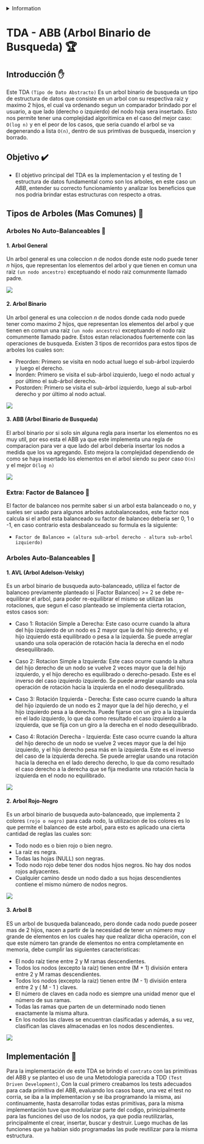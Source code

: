 <details>
<summary>
Information
</summary>
Author: Leandro Wolff
Fecha: 20/06/2021
Facultad de Ingeniería, Universidad de Buenos Aires
7541 - Algoritmos y Programación II - Mendez
</details>

# TDA - ABB (Arbol Binario de Busqueda) :trophy:

## Introducción :raised_hand:

Este TDA `(Tipo de Dato Abstracto)` Es un arbol binario de busqueda un tipo de estructura de datos que consiste en un arbol con su respectiva raiz y maximo 2 hijos, el cual va ordenando segun un comparador brindado por el usuario, a que lado (derecho o izquierdo) del nodo hoja sera insertado. Esto nos permite tener una complejidad algoritimica en el caso del mejor caso: `O(log n)` y en el peor de los casos, que seria cuando el arbol se va degenerando a lista `O(n)`, dentro de sus primtivas de busqueda, insercion y borrado.

## Objetivo :heavy_check_mark:

- El objetivo principal del TDA es la implementacion y el testing de 1 estructura de datos fundamental como son los arboles, en este caso un *ABB*, entender su correcto funcionamiento y analizar los beneficios que nos podria brindar estas estructuras con respecto a otras.

## Tipos de Arboles (Mas Comunes) :scroll:

### Arboles No Auto-Balanceables :evergreen_tree:

#### 1. Arbol General

Un arbol general es una coleccion *n* de nodos donde este nodo puede tener *n* hijos, que representan los elementos del arbol y que tienen en comun una raiz `(un nodo ancestro)` exceptuando el nodo raiz comunmente llamado padre.

<img src="./imgs/arbol-general.png">

#### 2. Arbol Binario

Un arbol general es una coleccion *n* de nodos donde cada nodo puede tener como maximo *2* hijos, que representan los elementos del arbol y que tienen en comun una raiz `(un nodo ancestro)` exceptuando el nodo raiz comunmente llamado padre. Estos estan relacionados fuertemente con las operaciones de busqueda. Existen 3 tipos de recorridos para estos tipos de arboles los cuales son:

- Preorden: Primero se visita en nodo actual luego el sub-árbol izquierdo y luego el derecho. 
- Inorden: Primero se visita el sub-árbol izquierdo, luego el nodo actual y por último el sub-árbol derecho.
- Postorden: Primero se visita el sub-árbol izquierdo, luego al sub-arbol derecho y por último al nodo actual.

<img src="./imgs/arbol-binario.png">

#### 3. ABB (Arbol Binario de Busqueda)

El arbol binario por si solo sin alguna regla para insertar los elementos no es muy util, por eso esta el ABB ya que este implementa una regla de comparacion para ver a que lado del arbol deberia insertar los nodos a medida que los va agregando. Esto mejora la complejidad dependiendo de como se haya insertado los elementos en el arbol siendo su peor caso `O(n)` y el mejor `O(log n)`

<img src="./imgs/abb.png">

### Extra: Factor de Balanceo 	:arrows_counterclockwise:

El factor de balanceo nos permite saber si un arbol esta balanceado o no, y sueles ser usado para algunos arboles autobalanceados, este factor nos calcula si el arbol esta balanceado su factor de balanceo deberia ser 0, 1 o -1, en caso contrario esta desbalanceado su formula es la siguiente:

- `Factor de Balanceo = (altura sub-arbol derecho - altura sub-arbol izquierdo)`

### Arboles Auto-Balanceables :palm_tree:

#### 1. AVL (Arbol Adelson-Velsky) 

Es un arbol binario de busqueda auto-balanceado, utiliza el factor de balanceo previamente planteado si |Factor Balanceo| >= 2 se debe re-equilibrar el arbol, para poder re-equilibrar el mismo se utilizan las rotaciones, que segun el caso planteado se implementa cierta rotacion, estos casos son:

- Caso 1: Rotación Simple a Derecha: Este caso ocurre cuando la altura del hijo izquierdo de un nodo es 2 mayor que la del hijo derecho, y el hijo izquierdo está equilibrado o pesa a la izquierda. Se puede arreglar usando una sola operación de rotación hacia la derecha en el nodo desequilibrado.

- Caso 2: Rotacion Simple a Izquierda: Este caso ocurre cuando la altura del hijo derecho de un nodo se vuelve 2 veces mayor que la del hijo izquierdo, y el hijo derecho es equilibrado o derecho-pesado. Este es el inverso del caso izquierdo izquierdo. Se puede arreglar usando una sola operación de rotación hacia la izquierda en el nodo desequilibrado.

- Caso 3: Rotación Izquierda - Derecha: Este caso ocurre cuando la altura del hijo izquierdo de un nodo es 2 mayor que la del hijo derecho, y el hijo izquierdo pesa a la derecha. Puede fijarse con un giro a la izquierda en el lado izquierdo, lo que da como resultado el caso izquierdo a la izquierda, que se fija con un giro a la derecha en el nodo desequilibrado.

- Caso 4: Rotación Derecha - Izquierda: Este caso ocurre cuando la altura del hijo derecho de un nodo se vuelve 2 veces mayor que la del hijo izquierdo, y el hijo derecho pesa más en la izquierda. Este es el inverso del caso de la izquierda derecha. Se puede arreglar usando una rotación hacia la derecha en el lado derecho derecho, lo que da como resultado el caso derecho a la derecha que se fija mediante una rotación hacia la izquierda en el nodo no equilibrado.

<img src="./imgs/avl.png">

#### 2. Arbol Rojo-Negro 

Es un arbol binario de busqueda auto-balanceado, que implementa 2 colores `(rojo o negro)` para cada nodo, la utilizacion de los colores es lo que permite el balanceo de este arbol, para esto es aplicado una cierta cantidad de reglas las cuales son:

- Todo nodo es o bien rojo o bien negro.
- La raı́z es negra.
- Todas las hojas (NULL) son negras.
- Todo nodo rojo debe tener dos nodos hijos negros. No hay dos nodos rojos adyacentes.
- Cualquier camino desde un nodo dado a sus hojas descendientes contiene el mismo número de nodos negros.

<img src="./imgs/arbol-rojo-negro.png">


#### 3. Arbol B 

ES un arbol de busqueda balanceado, pero donde cada nodo puede poseer mas de 2 hijos, nacen a partir de la necesidad de tener un número muy grande de elementos en los cuales hay que realizar dicha operación, con el que este número tan grande de elementos no entra completamente en memoria, debe cumplir las siguientes caracteristicas:

- El nodo raı́z tiene entre 2 y M ramas descendientes.
- Todos los nodos (excepto la raı́z) tienen entre (M + 1) división entera entre 2 y M ramas descendientes.
- Todos los nodos (excepto la raiz) tienen entre (M - 1) división entera entre 2 y ( M - 1 ) claves.
- El número de claves en cada nodo es siempre una unidad menor que el número de sus ramas.
- Todas las ramas que parten de un determinado nodo tienen exactamente la misma altura.
- En los nodos las claves se encuentran clasificadas y además, a su vez, clasifican las claves almacenadas en los nodos descendientes.

<img src="./imgs/arbol-b.png">

## Implementación :hammer:

Para la implementación de este TDA se brindo el `contrato` con las primitivas del ABB y se planteo el uso de una Metodologia parecida a TDD `(Test Driven Development)`,  Con la cual primero creabamos los tests adecuados para cada primitiva del ABB, evaluando los casos base, una vez el test no corria, se iba a la implementacion y se iba programando la misma, asi continuamente, hasta desarrollar todas estas primitivas, para la misma implementación tuve que modularizar parte del codigo, prinicipalmente para las funciones del uso de los nodos, ya que podia reutilizarlas, principalmente el crear, insertar, buscar y destruir. Luego muchas de las funciones que ya habian sido programadas las pude reutilizar para la misma estructura.
